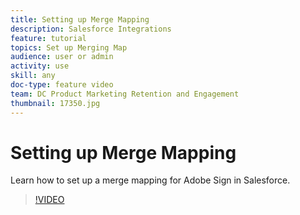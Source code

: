 ```yaml
---
title: Setting up Merge Mapping
description: Salesforce Integrations
feature: tutorial
topics: Set up Merging Map
audience: user or admin
activity: use
skill: any
doc-type: feature video
team: DC Product Marketing Retention and Engagement
thumbnail: 17350.jpg
---
```


# Setting up Merge Mapping

Learn how to set up a merge mapping for Adobe Sign in Salesforce.

>[!VIDEO](https://video.tv.adobe.com/v/17350?hidetitle=true)
